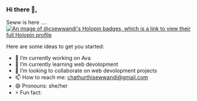### Hi there 👋, 
Seww is here ....
[![An image of @csewwandi's Holopin badges, which is a link to view their full Holopin profile](https://holopin.me/csewwandi)](https://holopin.io/@csewwandi)



Here are some ideas to get you started:

- 🔭 I’m currently working on Ava
- 🌱 I’m currently learning web devolopment
- 👯 I’m looking to collaborate on web devolopment projects
- 📫 How to reach me: chathurthisewwandi@gmail.com
- 😄 Pronouns: she/her
- ⚡ Fun fact: 

